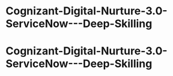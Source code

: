 # Cognizant-Digital-Nurture-3.0-ServiceNow---Deep-Skilling
# Cognizant-Digital-Nurture-3.0-ServiceNow---Deep-Skilling
